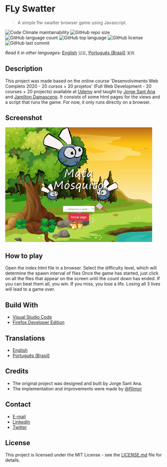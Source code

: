 # FLy Swatter

> A simple flw swatter browser game using Javascript.

![Code Climate maintainability](https://img.shields.io/codeclimate/maintainability/filimor/fly-swatter)
![GitHub repo size](https://img.shields.io/github/repo-size/filimor/fly-swatter)
![GitHub language count](https://img.shields.io/github/languages/count/filimor/fly-swatter)
![GitHub top language](https://img.shields.io/github/languages/top/filimor/fly-swatter)
![GitHub license](https://img.shields.io/github/license/filimor/fly-swatter)
![GitHub last commit](https://img.shields.io/github/last-commit/filimor/fly-swatter)

*Read it in other languages:* [English](https://github.com/filimor/fly-swatter/blob/master/README.md) :us:,
[Português (Brasil)](https://github.com/filimor/fly-swatter/blob/master/README.pt-BR.md) :brazil:

## Description

This project was made based on the online course 'Desenvolvimento Web Completo 2020 - 20 cursos + 20 projetos' (Full Web
Development - 20 courses + 20 projects) available at [Udemy](https://www.udemy.com/course/web-completo/) and taught by
[Jorge Sant Ana](https://linkedin.com/in/jorgesantanabr) and
[Jamilton Damasceno](https://linkedin.com/in/jamiltondamasceno). It consists of some html pages for the views and a
script that runs the game. For now, it only runs directly on a browser.

## Screenshot

![Screenshot](screenshot.gif)

## How to play

Open the index.html file in a browser. Select the difficulty level, which will determine the spawn interval of flies Once the
game has started, just click on all the flies that appear on the screen until the count down has ended. If you can beat
them all, you win. If you miss, you lose a life. Losing all 3 lives will lead to a game over.

## Build With

- [Visual Studio Code](https://code.visualstudio.com/)
- [Firefox Developer Edition](https://www.mozilla.org/en-US/firefox/developer/)

## Translations

- [English](https://github.com/filimor/fly-swatter/blob/master/README.md)
- [Português (Brasil)](https://github.com/filimor/fly-swatter/blob/master/README.pt-br.md)

## Credits

- The original project was designed and built by Jorge Sant Ana.
- The implementation and improvements were made by [@filimor](https://github.com/filimor)

## Contact

- [E-mail](mailto:filimor@posteo.net)
- [LinkedIn](https://www.linkedin.com/in/filimor/)
- [Twitter](https://www.twitter.com/filimorbr/)

## License

This project is licensed under the MIT License - see the
[LICENSE.md](https://github.com/filimor/fly-swatter/blob/master/LICENSE "MIT") file for details.
